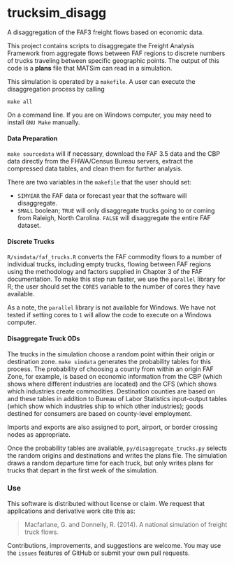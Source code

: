 # trucksim_disagg
A disaggregation of the FAF3 freight flows based on economic data.

This project contains scripts to disaggregate the Freight Analysis Framework from aggregate flows between FAF regions to discrete numbers of trucks traveling between specific geographic points. The output of this code is a **plans** file that MATSim can read in a simulation.

This simulation is operated by a `makefile`. A user can execute the disaggregation process by calling 

    make all

On a command line. If you are on Windows computer, you may need to install `GNU Make` manually. 

#### Data Preparation
`make sourcedata` will if necessary, download the FAF 3.5 data and the CBP data directly from the FHWA/Census Bureau servers, extract the compressed data tables, and clean them for further analysis.

There are two variables in the `makefile` that the user should set:

  - `SIMYEAR` the FAF data or forecast year that the software will disaggregate.
  - `SMALL` boolean; `TRUE` will only disaggregate trucks going to or coming from Raleigh, North Carolina. `FALSE` will disaggregate the entire FAF dataset.


#### Discrete Trucks	
`R/simdata/faf_trucks.R` converts the FAF commodity flows to a number of individual trucks, including empty trucks, flowing between FAF regions using the methodology and factors supplied in Chapter 3 of the FAF documentation. To make this step run faster, we use the `parallel` library for R; the user should set the `CORES` variable to the number of cores they have available.

As a note, the `parallel` library is not available for Windows. We have not tested if setting cores to `1` will allow the code to execute on a Windows computer.

#### Disaggregate Truck ODs
The trucks in the simulation choose a random point within their origin or destination zone. `make simdata` generates the probability tables for this process. The probability of choosing a county from within an origin FAF Zone, for example, is based on economic information from the CBP (which shows where different industries are located) and the CFS (which shows which industries create commodities. Destination counties are based on  and these tables in addition to Bureau of Labor Statistics input-output tables (which show which industries ship to which other industries); goods destined for consumers are based on county-level employment.

Imports and exports are also assigned to port, airport, or border crossing nodes as appropriate.

Once the probability tables are available, `py/disaggregate_trucks.py` selects the random origins and destinations and writes the plans file. The simulation draws a random departure time for each truck, but only writes plans for trucks that depart in the first week of the simulation.

### Use
This software is distributed without license or claim. We request that applications and derivative work cite this as:

> Macfarlane, G. and Donnelly, R. (2014). A national simulation of freight truck flows.

Contributions, improvements, and suggestions are welcome. You may use the `issues` features of GitHub or submit your own pull requests.
